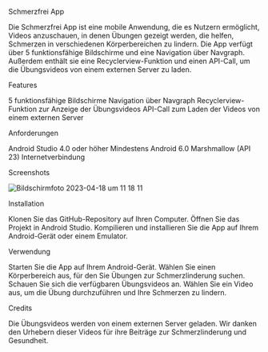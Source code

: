Schmerzfrei App

Die Schmerzfrei App ist eine mobile Anwendung, die es Nutzern ermöglicht, Videos anzuschauen, in denen Übungen gezeigt werden, die helfen, Schmerzen in verschiedenen Körperbereichen zu lindern. Die App verfügt über 5 funktionsfähige Bildschirme und eine Navigation über Navgraph. Außerdem enthält sie eine Recyclerview-Funktion und einen API-Call, um die Übungsvideos von einem externen Server zu laden.

Features

5 funktionsfähige Bildschirme
Navigation über Navgraph
Recyclerview-Funktion zur Anzeige der Übungsvideos
API-Call zum Laden der Videos von einem externen Server

Anforderungen

Android Studio 4.0 oder höher
Mindestens Android 6.0 Marshmallow (API 23)
Internetverbindung

Screenshots

![Bildschirm­foto 2023-04-18 um 11 18 11](https://user-images.githubusercontent.com/119424690/232734642-2283c75f-74d3-42f6-810f-1b56526eb444.png)

Installation

Klonen Sie das GitHub-Repository auf Ihren Computer.
Öffnen Sie das Projekt in Android Studio.
Kompilieren und installieren Sie die App auf Ihrem Android-Gerät oder einem Emulator.

Verwendung

Starten Sie die App auf Ihrem Android-Gerät.
Wählen Sie einen Körperbereich aus, für den Sie Übungen zur Schmerzlinderung suchen.
Schauen Sie sich die verfügbaren Übungsvideos an.
Wählen Sie ein Video aus, um die Übung durchzuführen und Ihre Schmerzen zu lindern.

Credits

Die Übungsvideos werden von einem externen Server geladen. Wir danken den Urhebern dieser Videos für ihre Beiträge zur Schmerzlinderung und Gesundheit.
